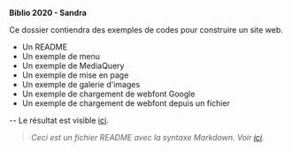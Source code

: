 **Biblio 2020 - Sandra**

Ce dossier contiendra des exemples de codes pour construire un site web.

- Un README
- Un exemple de menu
- Un exemple de MediaQuery
- Un exemple de mise en page
- Un exemple de galerie d'images
- Un exemple de chargement de webfont Google
- Un exemple de chargement de webfont depuis un fichier

--
Le résultat est visible [ici](https://eracom-id492.github.io/test_git_stanner/).

> *Ceci est un fichier README avec la syntaxe Markdown. Voir [ici](https://cours-web.ch/divers/markdown/).*
